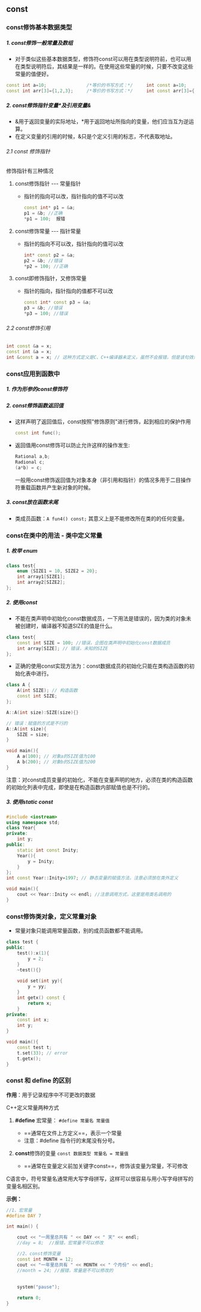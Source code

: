 ## const

### const修饰基本数据类型

##### 1. const修饰一般常量及数组

- 对于类似这些基本数据类型，修饰符const可以用在类型说明符前，也可以用在类型说明符后，其结果是一样的。在使用这些常量的时候，只要不改变这些常量的值便好。 

```c++
const int a=10;               /*等价的书写方式：*/     int const a=10;
const int arr[3]={1,2,3};     /*等价的书写方式：*/	   int const arr[3]={1,2,3};
```

##### 2. const修饰指针变量*及引用变量&

- &用于返回变量的实际地址，*用于返回地址所指向的变量，他们应当互为逆运算。
- 在定义变量的引用的时候，&只是个定义引用的标志，不代表取地址。

###### 2.1 const 修饰指针

修饰指针有三种情况

1. const修饰指针   --- 常量指针

   - 指针的指向可以改，指针指向的值不可以改

     ```c++
     const int* p1 = &a;
     p1 = &b; //正确
     *p1 = 100;  报错
     ```

2. const修饰常量   --- 指针常量

   - 指针的指向不可以改，指针指向的值可以改

     ```c++
     int* const p2 = &a;
     p2 = &b; //错误
     *p2 = 100; //正确
     ```

3. const即修饰指针，又修饰常量

   - 指针的指向，指针指向的值都不可以改

     ```c++
     const int* const p3 = &a;
     p3 = &b; //错误
     *p3 = 100; //错误
     ```

###### 2.2 const修饰引用

```c++
int const &a = x;
const int &a = x;
int &const a = x; // 这种方式定义是C、C++编译器未定义，虽然不会报错，但是该句效果和int &a一样。int &a = b; 的意思就是给b这个变量所指向的值再加一个引用a引到这个值上
```



### const应用到函数中

##### 1. 作为形参的const修饰符

##### 2. const修饰函数返回值

- 这样声明了返回值后，const按照"修饰原则"进行修饰，起到相应的保护作用

  ```c++
  const int func();
  ```

- 返回值用const修饰可以防止允许这样的操作发生:

  ```c++
  Rational a,b;
  Radional c;
  (a*b) = c;
  ```

  一般用const修饰返回值为对象本身（非引用和指针）的情况多用于二目操作符重载函数并产生新对象的时候。

##### 3. const放在函数末尾

- 类成员函数：`A fun4() const;` 其意义上是不能修改所在类的的任何变量。

### const在类中的用法 - 类中定义常量

##### 1. 枚举 enum

```c++
class test{
    enum {SIZE1 = 10, SIZE2 = 20};
    int array1[SIZE1];
    int array2[SIZE2];
};
```

##### 2. 使用const

- 不能在类声明中初始化const数据成员，一下用法是错误的，因为类的对象未被创建时，编译器不知道SIZE的值是什么。

```c++
class test{
    const int SIZE = 100; //错误，企图在类声明中初始化const数据成员
    int array[SIZE]; // 错误，未知的SIZE
};
```

- 正确的使用const实现方法为：const数据成员的初始化只能在类构造函数的初始化表中进行。

```c++
class A {
    A(int SIZE); // 构造函数
    const int SIZE;
};

A::A(int size):SIZE(size){}

// 错误：赋值的方式是不行的
A::A(int size){
    SIZE = size;
}

void main(){
	A a(100); // 对象a的SIZE值为100
    A b(200); // 对象b的SIZE值为200
}
```

注意：对const成员变量的初始化，不能在变量声明的地方，必须在类的构造函数的初始化列表中完成，即使是在构造函数内部赋值也是不行的。

##### 3. 使用static const

```c++
#include <iostream>
using namespace std;
class Year{
private:
    int y;
public:
    static int const Inity;
    Year(){
        y = Inity;
    }  
};
int const Year::Inity=1997; // 静态变量的赋值方法，注意必须放在类外定义

void main(){
    cout << Year::Inity << endl; //注意调用方式，这里是用类名调用的
}
```



### const修饰类对象，定义常量对象

- 常量对象只能调用常量函数，别的成员函数都不能调用。

```c++
class test {
public: 
    test():x(1){
        y = 2;
    }
    ~test(){}
    
    void set(int yy){
        y = yy;
    }
    int getx() const {
        return x;
    }
private:
    const int x;
    int y;
}

void main(){
    const test t;
    t.set(33); // error
    t.getx();
}
```



### const 和 define 的区别

**作用**：用于记录程序中不可更改的数据

C++定义常量两种方式

1. **\#define** 宏常量： `#define 常量名 常量值`
   * ==通常在文件上方定义==，表示一个常量
   * 注意：\#define 指令行的末尾没有分号。


2. **const**修饰的变量 `const 数据类型 常量名 = 常量值`
   * ==通常在变量定义前加关键字const==，修饰该变量为常量，不可修改

C语言中，符号常量名通常用大写字母拼写，这样可以很容易与用小写字母拼写的变量名相区别。

**示例：**

```C++
//1、宏常量
#define DAY 7

int main() {

	cout << "一周里总共有 " << DAY << " 天" << endl;
	//day = 8;  //报错，宏常量不可以修改

	//2、const修饰变量
	const int MONTH = 12;
	cout << "一年里总共有 " << MONTH << " 个月份" << endl;
	//month = 24; //报错，常量是不可以修改的
	
	
	system("pause");

	return 0;
}
```

